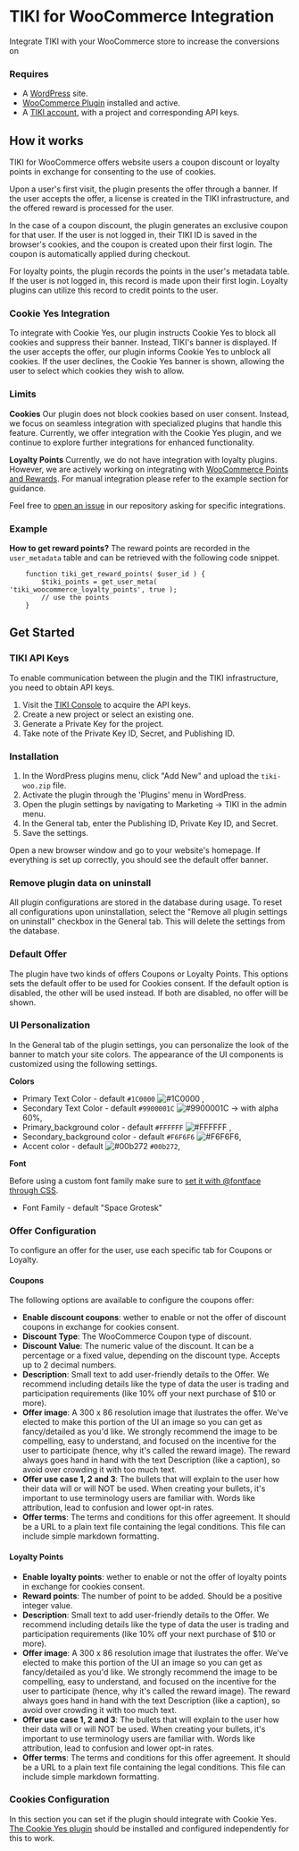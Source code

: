 # TIKI for WooCommerce Integration

Integrate TIKI with your WooCommerce store to increase the conversions on 

### Requires

- A [WordPress](https://wordpress.org) site.
- [WooCommerce Plugin](https://br.wordpress.org/plugins/woocommerce/) installed and active.
- A [TIKI account](https://console.mytiki.com), with a project and corresponding API keys.

## How it works
TIKI for WooCommerce offers website users a coupon discount or loyalty points in exchange for consenting to the use of cookies.

Upon a user's first visit, the plugin presents the offer through a banner. If the user accepts the offer, a license is created in the TIKI infrastructure, and the offered reward is processed for the user.

In the case of a coupon discount, the plugin generates an exclusive coupon for that user. If the user is not logged in, their TIKI ID is saved in the browser's cookies, and the coupon is created upon their first login. The coupon is automatically applied during checkout.

For loyalty points, the plugin records the points in the user's metadata table. If the user is not logged in, this record is made upon their first login. Loyalty plugins can utilize this record to credit points to the user.

### Cookie Yes Integration
To integrate with Cookie Yes, our plugin instructs Cookie Yes to block all cookies and suppress their banner. Instead, TIKI's banner is displayed. If the user accepts the offer, our plugin informs Cookie Yes to unblock all cookies. If the user declines, the Cookie Yes banner is shown, allowing the user to select which cookies they wish to allow.

### Limits
**Cookies**
Our plugin does not block cookies based on user consent. Instead, we focus on seamless integration with specialized plugins that handle this feature. Currently, we offer integration with the Cookie Yes plugin, and we continue to explore further integrations for enhanced functionality.

**Loyalty Points**
Currently, we do not have integration with loyalty plugins. However, we are actively working on integrating with [WooCommerce Points and Rewards](https://woocommerce.com/pt-br/products/woocommerce-points-and-rewards/). For manual integration please refer to the example section for guidance.

Feel free to [open an issue](https://github.com/tiki/integrations/issues/new) in our repository asking for specific integrations. 

### Example
**How to get reward points?**
The reward points are recorded in the `user_metadata` table and can be retrieved with the following code snippet. 
```
    function tiki_get_reward_points( $user_id ) {
        $tiki_points = get_user_meta( 'tiki_woocommerce_loyalty_points', true );
        // use the points
    }
```

## Get Started
### TIKI API Keys
To enable communication between the plugin and the TIKI infrastructure, you need to obtain API keys.
1. Visit the [TIKI Console](https://console.mytiki.com) to acquire the API keys.
2. Create a new project or select an existing one.
3. Generate a Private Key for the project.
4. Take note of the Private Key ID, Secret, and Publishing ID.

### Installation
1. In the WordPress plugins menu, click "Add New" and upload the `tiki-woo.zip` file.
2. Activate the plugin through the 'Plugins' menu in WordPress.
3. Open the plugin settings by navigating to Marketing -> TIKI in the admin menu.
4. In the General tab, enter the Publishing ID, Private Key ID, and Secret.
5. Save the settings.

Open a new browser window and go to your website's homepage. If everything is set up correctly, you should see the default offer banner.

### Remove plugin data on uninstall
All plugin configurations are stored in the database during usage. To reset all configurations upon uninstallation, select the "Remove all plugin settings on uninstall" checkbox in the General tab. This will delete the settings from the database.

### Default Offer	
The plugin have two kinds of offers Coupons or Loyalty Points. This options sets the default offer to be used for Cookies consent. If the default option is disabled, the other will be used instead. If both are disabled, no offer will be shown.

### UI Personalization
In the General tab of the plugin settings, you can personalize the look of the banner to match your site colors. The appearance of the UI components is customized using the following settings.

**Colors**
- Primary Text Color - default `#1C0000` ![#1C0000](https://placehold.co/15x15/1C0000/1C0000.png) ,
- Secondary Text Color - default `#9900001C` ![#9900001C](https://placehold.co/15x15/1C0000/1C0000.png) -> with alpha 60%, 
- Primary_background color - default `#FFFFFF` ![#FFFFFF](https://placehold.co/15x15/FFFFFF/FFFFFF.png) ,
- Secondary_background color - default `#F6F6F6` ![#F6F6F6](https://placehold.co/15x15/F6F6F6/F6F6F6.png),
- Accent color - default ![#00b272](https://placehold.co/15x15/00b272/00b272.png) `#00b272`,

**Font**

Before using a custom font family make sure to [set it with @fontface through CSS](https://developer.mozilla.org/en-US/docs/Web/CSS/@font-face).

- Font Family - default "Space Grotesk"

### Offer Configuration
To configure an offer for the user, use each specific tab for Coupons or Loyalty.

#### Coupons
The following options are available to configure the coupons offer:

- **Enable discount coupons**: wether to enable or not the offer of discount coupons in exchange for cookies consent.
- **Discount Type**: The WooCommerce Coupon type of discount. 
- **Discount Value**: The numeric value of the discount. It can be a percentage or a fixed value, depending on the discount type. Accepts up to 2 decimal numbers.	
- **Description**: Small text to add user-friendly details to the Offer. We recommend including details like the type of data the user is trading and participation requirements (like 10% off your next purchase of $10 or more).
- **Offer image**: A 300 x 86 resolution image that ilustrates the offer. We've elected to make this portion of the UI an image so you can get as fancy/detailed as you'd like. We strongly recommend the image to be compelling, easy to understand, and focused on the incentive for the user to participate (hence, why it's called the reward image). The reward always goes hand in hand with the text Description (like a caption), so avoid over crowding it with too much text.
- **Offer use case 1, 2 and 3**: The bullets that will explain to the user how their data will or will NOT be used. When creating your bullets, it's important to use terminology users are familiar with. Words like attribution, lead to confusion and lower opt-in rates.
- **Offer terms**: The terms and conditions for this offer agreement. It should be a URL to a plain text file containing the legal conditions. This file can include simple markdown formatting.
  
#### Loyalty Points

- **Enable loyalty points**: wether to enable or not the offer of loyalty points in exchange for cookies consent.
- **Reward points**: The number of point to be added. Should be a positive integer value.
- **Description**: Small text to add user-friendly details to the Offer. We recommend including details like the type of data the user is trading and participation requirements (like 10% off your next purchase of $10 or more).
- **Offer image**: A 300 x 86 resolution image that ilustrates the offer. We've elected to make this portion of the UI an image so you can get as fancy/detailed as you'd like. We strongly recommend the image to be compelling, easy to understand, and focused on the incentive for the user to participate (hence, why it's called the reward image). The reward always goes hand in hand with the text Description (like a caption), so avoid over crowding it with too much text.
- **Offer use case 1, 2 and 3**: The bullets that will explain to the user how their data will or will NOT be used. When creating your bullets, it's important to use terminology users are familiar with. Words like attribution, lead to confusion and lower opt-in rates.
- **Offer terms**: The terms and conditions for this offer agreement. It should be a URL to a plain text file containing the legal conditions. This file can include simple markdown formatting.

### Cookies Configuration
In this section you can set if the plugin should integrate with Cookie Yes. [The Cookie Yes plugin](https://br.wordpress.org/plugins/cookie-law-info/) should be installed and configured independently for this to work.
